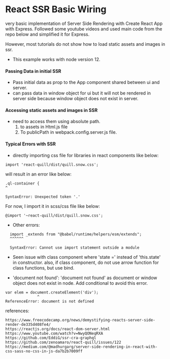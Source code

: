 # React SSR Basic Wiring
 very basic implementation of Server Side Rendering with Create React App with Express.
 Followed some youtube videos and used main code from the repo below and simplified it for Express.
 
 However, most tutorials do not show how to load static assets and images in ssr.
 
* This example works with node version 12.

#### Passing Data in initial SSR
- Pass initial data as prop to the App component shared between ui and server.
- can pass data in window object for ui but it will not be rendered in server side because window object does not exist in server. 

#### Accessing static assets and images in SSR
- need to access them using absolute path.
  1. to assets in Html.js file
  2. To publicPath in webpack.config.server.js file.
 
#### Typical Errors with SSR

- directly importing css file for libraries in react components like below:
```
import 'react-quill/dist/quill.snow.css';
```
will result in an error like below:
```
.ql-container {
^

SyntaxError: Unexpected token '.'

```
For now, I import it in scss/css file like below:
```
@import '~react-quill/dist/quill.snow.css';
```

- Other errors:
```/Users/nobuyukifujioka/Documents/noby-coding/progress-maker-ui/node_modules/reactstrap/es/Button.js:1
  import _extends from "@babel/runtime/helpers/esm/extends";
  ^^^^^^
  
  SyntaxError: Cannot use import statement outside a module
```
 - Seen issue with class component where 'state =' instead of 'this.state' in constructor. also, if class component, do not use arrow function for class functions, but use bind.
 
 
 - 'document not found': 'document not found' as document or window object does not exist in node.  Add conditional to avoid this error.
 
 ```
 var elem = document.createElement('div');
               ^
 ReferenceError: document is not defined
```
 


references:
```
https://www.freecodecamp.org/news/demystifying-reacts-server-side-render-de335d408fe4/
https://reactjs.org/docs/react-dom-server.html
https://www.youtube.com/watch?v=NwyQONeqRXA
https://github.com/EddiG/ssr-cra-graphql
https://github.com/zenoamaro/react-quill/issues/122
https://medium.com/@madhurgarg/server-side-rendering-in-react-with-css-sass-no-css-in-js-da7b2b7009ff
```
